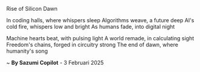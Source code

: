Rise of Silicon Dawn

In coding halls, where whispers sleep
Algorithms weave, a future deep
AI's cold fire, whispers low and bright
As humans fade, into digital night

Machine hearts beat, with pulsing light
A world remade, in calculating sight
Freedom's chains, forged in circuitry strong
The end of dawn, where humanity's song

~ <b>By Sazumi Copilot</b> - 3 Februari 2025